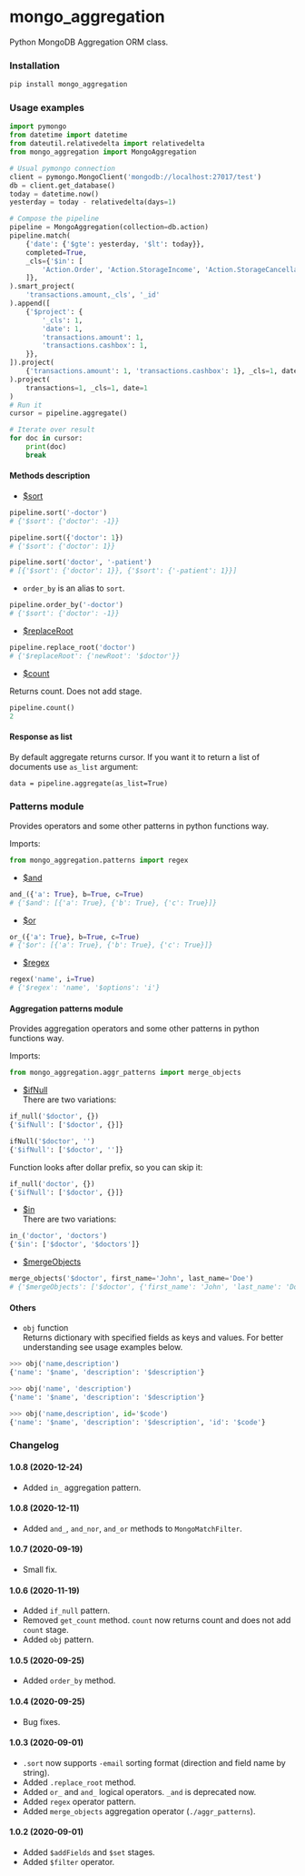 # mongo_aggregation
Python MongoDB Aggregation ORM class.

### Installation

```bash
pip install mongo_aggregation
```

### Usage examples

```python
import pymongo
from datetime import datetime
from dateutil.relativedelta import relativedelta
from mongo_aggregation import MongoAggregation

# Usual pymongo connection
client = pymongo.MongoClient('mongodb://localhost:27017/test')
db = client.get_database()
today = datetime.now()
yesterday = today - relativedelta(days=1)

# Compose the pipeline
pipeline = MongoAggregation(collection=db.action)
pipeline.match(
    {'date': {'$gte': yesterday, '$lt': today}},
    completed=True,
    _cls={'$in': [
        'Action.Order', 'Action.StorageIncome', 'Action.StorageCancellation', 'Action.StorageMovementOutcome'
    ]},
).smart_project(
    'transactions.amount,_cls', '_id'
).append([
    {'$project': {
        '_cls': 1,
        'date': 1,
        'transactions.amount': 1,
        'transactions.cashbox': 1,
    }},
]).project(
    {'transactions.amount': 1, 'transactions.cashbox': 1}, _cls=1, date=1
).project(
    transactions=1, _cls=1, date=1
)
# Run it
cursor = pipeline.aggregate()

# Iterate over result
for doc in cursor:
    print(doc)
    break
```

#### Methods description

- [$sort](https://docs.mongodb.com/manual/reference/operator/aggregation/sort/)
```python
pipeline.sort('-doctor')
# {'$sort': {'doctor': -1}}

pipeline.sort({'doctor': 1})
# {'$sort': {'doctor': 1}}

pipeline.sort('doctor', '-patient')
# [{'$sort': {'doctor': 1}}, {'$sort': {'-patient': 1}}]
```

- `order_by`
is an alias to `sort`.
```python
pipeline.order_by('-doctor')
# {'$sort': {'doctor': -1}}
```

- [$replaceRoot](https://docs.mongodb.com/manual/reference/operator/aggregation/replaceRoot/)
```python
pipeline.replace_root('doctor')
# {'$replaceRoot': {'newRoot': '$doctor'}}
```

- [$count](https://docs.mongodb.com/manual/reference/operator/aggregation/count/)

Returns count. Does not add stage.
```python
pipeline.count()
2
```

#### Response as list

By default aggregate returns cursor. If you want it to return a list of documents use `as_list` argument:
```
data = pipeline.aggregate(as_list=True)
```

### Patterns module

Provides operators and some other patterns in python functions way.

Imports:
```python
from mongo_aggregation.patterns import regex
```

- [$and](https://docs.mongodb.com/manual/reference/operator/query/and/)
```python
and_({'a': True}, b=True, c=True)
# {'$and': [{'a': True}, {'b': True}, {'c': True}]}
```

- [$or](https://docs.mongodb.com/manual/reference/operator/query/or/)
```python
or_({'a': True}, b=True, c=True)
# {'$or': [{'a': True}, {'b': True}, {'c': True}]}
```

- [$regex](https://docs.mongodb.com/manual/reference/operator/query/regex/)
```python
regex('name', i=True)
# {'$regex': 'name', '$options': 'i'}
```

#### Aggregation patterns module
Provides aggregation operators and some other patterns in python functions way.

Imports:
```python
from mongo_aggregation.aggr_patterns import merge_objects
```

- [$ifNull](https://docs.mongodb.com/manual/reference/operator/aggregation/ifNull/)  
There are two variations:
```python
if_null('$doctor', {})
{'$ifNull': ['$doctor', {}]}

ifNull('$doctor', '')
{'$ifNull': ['$doctor', '']}
```

Function looks after dollar prefix, so you can skip it: 
```python
if_null('doctor', {})
{'$ifNull': ['$doctor', {}]}
```

- [$in](https://docs.mongodb.com/manual/reference/operator/aggregation/in/)  
There are two variations:
```python
in_('doctor', 'doctors')
{'$in': ['$doctor', '$doctors']}
```

- [$mergeObjects](https://docs.mongodb.com/manual/reference/operator/aggregation/mergeObjects/)
```python
merge_objects('$doctor', first_name='John', last_name='Doe')
# {'$mergeObjects': ['$doctor', {'first_name': 'John', 'last_name': 'Doe'}]}
```

#### Others

- `obj` function  
Returns dictionary with specified fields as keys and values. For better understanding see usage examples below.

```python
>>> obj('name,description')
{'name': '$name', 'description': '$description'}

>>> obj('name', 'description')
{'name': '$name', 'description': '$description'}

>>> obj('name,description', id='$code')
{'name': '$name', 'description': '$description', 'id': '$code'} 
 ```

### Changelog

#### 1.0.8 (2020-12-24)

- Added `in_` aggregation pattern.

#### 1.0.8 (2020-12-11)

- Added `and_`, `and_nor`, `and_or` methods to `MongoMatchFilter`.

#### 1.0.7 (2020-09-19)

- Small fix.

#### 1.0.6 (2020-11-19)

- Added `if_null` pattern.
- Removed `get_count` method. `count` now returns count and does not add `count` stage.
- Added `obj` pattern. 

#### 1.0.5 (2020-09-25)

- Added `order_by` method.

#### 1.0.4 (2020-09-25)

- Bug fixes.

#### 1.0.3 (2020-09-01)

- `.sort` now supports `-email` sorting format (direction and field name by string).
- Added `.replace_root` method.
- Added `or_` and `and_` logical operators. `_and` is deprecated now.
- Added `regex` operator pattern.
- Added `merge_objects` aggregation operator (`./aggr_patterns`).

#### 1.0.2 (2020-09-01)

- Added `$addFields` and `$set` stages.
- Added `$filter` operator.